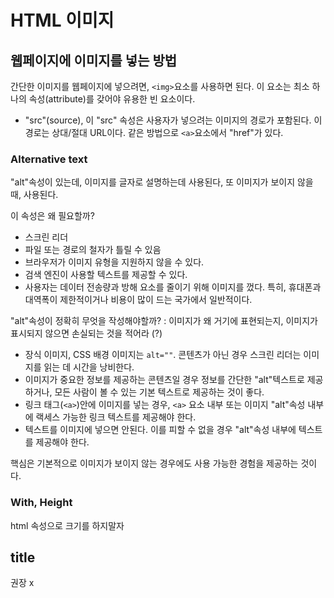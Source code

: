 # HTML 이미지

## 웹페이지에 이미지를 넣는 방법
간단한 이미지를 웹페이지에 넣으려면, ```<img>```요소를 사용하면 된다.
이 요소는 최소 하나의 속성(attribute)를 갖어야 유용한 빈 요소이다.

- "src"(source), 이 "src" 속성은 사용자가 넣으려는 이미지의 경로가 포함된다.
이 경로는 상대/절대 URL이다. 같은 방법으로 ```<a>```요소에서 "href"가 있다.

### Alternative text
"alt"속성이 있는데, 이미지를 글자로 설명하는데 사용된다, 또 이미지가 보이지 않을 때, 사용된다.

이 속성은 왜 필요할까?
- 스크린 리더
- 파일 또는 경로의 철자가 틀릴 수 있음
- 브라우저가 이미지 유형을 지원하지 않을 수 있다. 
- 검색 엔진이 사용할 텍스트를 제공할 수 있다.
- 사용자는 데이터 전송량과 방해 요소를 줄이기 위해 이미지를 껐다. 특히, 휴대폰과 대역폭이 제한적이거나 비용이 많이 드는 국가에서 일반적이다.

"alt"속성이 정확히 무엇을 작성해야할까? : 이미지가 왜 거기에 표현되는지, 이미지가 표시되지 않으면 손실되는 것을 적어라 (?)
- 장식 이미지, CSS 배경 이미지는 ```alt=""```. 콘텐츠가 아닌 경우 스크린 리더는 이미지를 읽는 데 시간을 낭비한다.
- 이미지가 중요한 정보를 제공하는 콘텐츠일 경우 정보를 간단한 "alt"텍스트로 제공하거나, 모든 사람이 볼 수 있는 기본 텍스트로 제공하는 것이 좋다.
- 링크 태그(```<a>```)안에 이미지를 넣는 경우, ```<a>``` 요소 내부 또는 이미지 "alt"속성 내부에 랙세스 가능한 링크 텍스트를 제공해야 한다.
- 텍스트를 이미지에 넣으면 안된다. 이를 피할 수 없을 경우 "alt"속성 내부에 텍스트를 제공해야 한다.

핵심은 기본적으로 이미지가 보이지 않는 경우에도 사용 가능한 경험을 제공하는 것이다.

### With, Height
html 속성으로 크기를 하지말자

## title
권장 x